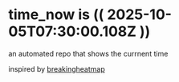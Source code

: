 # time_now is (( 2025-10-05T07:30:00.108Z ))

an automated repo that shows the currnent time

inspired by [breakingheatmap](https://github.com/breakingheatmap/breakingheatmap)